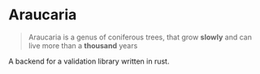 # Araucaria

> Araucaria is a genus of coniferous trees, that grow **slowly** and can live more than a **thousand** years

A backend for a validation library written in rust.

